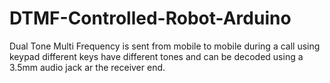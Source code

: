 # DTMF-Controlled-Robot-Arduino
Dual Tone Multi Frequency is sent from mobile to mobile during a call using keypad different keys have different tones and can be decoded using a 3.5mm audio jack ar the receiver end.
